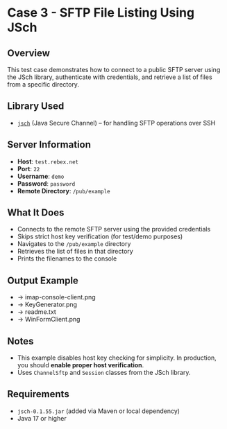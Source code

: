 # Case 3 - SFTP File Listing Using JSch

## Overview
This test case demonstrates how to connect to a public SFTP server using the JSch library, authenticate with credentials, and retrieve a list of files from a specific directory.

## Library Used
- [`jsch`](http://www.jcraft.com/jsch/) (Java Secure Channel) – for handling SFTP operations over SSH

## Server Information
- **Host**: `test.rebex.net`
- **Port**: `22`
- **Username**: `demo`
- **Password**: `password`
- **Remote Directory**: `/pub/example`

## What It Does
- Connects to the remote SFTP server using the provided credentials
- Skips strict host key verification (for test/demo purposes)
- Navigates to the `/pub/example` directory
- Retrieves the list of files in that directory
- Prints the filenames to the console

## Output Example
- → imap-console-client.png
- → KeyGenerator.png
- → readme.txt
- → WinFormClient.png

## Notes
- This example disables host key checking for simplicity. In production, you should **enable proper host verification**.
- Uses `ChannelSftp` and `Session` classes from the JSch library.

## Requirements
- `jsch-0.1.55.jar` (added via Maven or local dependency)
- Java 17 or higher

